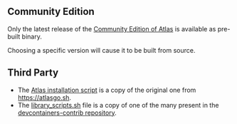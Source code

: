 ## Community Edition

Only the latest release of the [Community Edition of Atlas](https://atlasgo.io/community-edition) is available as pre-built binary.

Choosing a specific version will cause it to be built from source.

## Third Party

-   The [Atlas installation script](./atlas.sh) is a copy of the original one from https://atlasgo.sh.
-   The [library_scripts.sh](./library_scripts.sh) file is a copy of one of the many present in the [devcontainers-contrib repository](https://github.com/devcontainers-contrib/features/).
